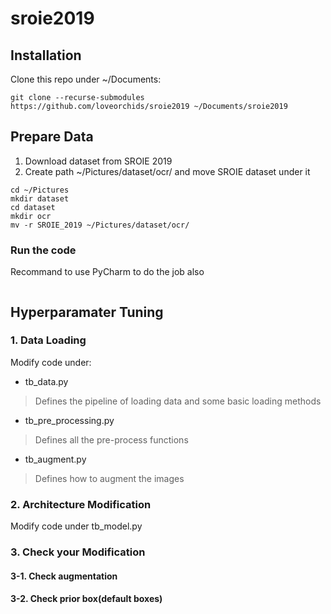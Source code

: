# sroie2019

## Installation
Clone this repo under ~/Documents:
```
git clone --recurse-submodules https://github.com/loveorchids/sroie2019 ~/Documents/sroie2019
```

## Prepare Data
1. Download dataset from SROIE 2019
2. Create path ~/Pictures/dataset/ocr/ and move SROIE dataset under it
```
cd ~/Pictures
mkdir dataset
cd dataset
mkdir ocr
mv -r SROIE_2019 ~/Pictures/dataset/ocr/
```

### Run the code
Recommand to use PyCharm to do the job also
```

```

## Hyperparamater Tuning
### 1. Data Loading
Modify code under:
* tb_data.py
> Defines the pipeline of loading data and some basic loading methods
*  tb_pre_processing.py
> Defines all the pre-process functions
* tb_augment.py
> Defines how to augment the images


### 2. Architecture Modification
Modify code under tb_model.py

### 3. Check your Modification
#### 3-1. Check augmentation
#### 3-2. Check prior box(default boxes)



